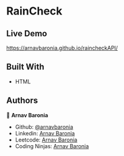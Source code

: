 # RainCheck

## Live Demo
https://arnavbaronia.github.io/raincheckAPI/

## Built With

- HTML

## Authors

👤 **Arnav Baronia**

- Github: [@arnavbaronia](https://github.com/arnavbaronia)
- Linkedin: [Arnav Baronia](https://www.linkedin.com/in/arnav-baronia-379b57234/)
- Leetcode: [Arnav Baronia](https://leetcode.com/user2608mv/)
- Coding Ninjas: [Arnav Baronia](https://www.codingninjas.com/studio/profile/546b396b-10e4-4782-9151-b6e5107bed2b)


